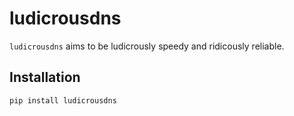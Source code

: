 # ludicrousdns
`ludicrousdns` aims to be ludicrously speedy and ridicously reliable.

## Installation
```
pip install ludicrousdns
```
